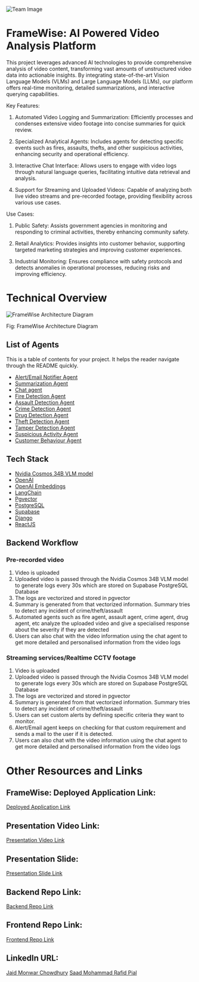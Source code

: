 
![Team Image](https://res.cloudinary.com/dyktljlnj/image/upload/v1737125813/BUET_Multithreading_cover_photo_smqiop.png)

# FrameWise: AI Powered Video Analysis Platform

This project leverages advanced AI technologies to provide comprehensive analysis of video content, transforming vast amounts of unstructured video data into actionable insights. By integrating state-of-the-art Vision Language Models (VLMs) and Large Language Models (LLMs), our platform offers real-time monitoring, detailed summarizations, and interactive querying capabilities.

Key Features:

1. Automated Video Logging and Summarization: Efficiently processes and condenses extensive video footage into concise summaries for quick review.

2. Specialized Analytical Agents: Includes agents for detecting specific events such as fires, assaults, thefts, and other suspicious activities, enhancing security and operational efficiency.

3. Interactive Chat Interface: Allows users to engage with video logs through natural language queries, facilitating intuitive data retrieval and analysis.

4. Support for Streaming and Uploaded Videos: Capable of analyzing both live video streams and pre-recorded footage, providing flexibility across various use cases.

Use Cases:

1. Public Safety: Assists government agencies in monitoring and responding to criminal activities, thereby enhancing community safety.

2. Retail Analytics: Provides insights into customer behavior, supporting targeted marketing strategies and improving customer experiences.

3. Industrial Monitoring: Ensures compliance with safety protocols and detects anomalies in operational processes, reducing risks and improving efficiency.


# Technical Overview

![FrameWise Architecture Diagram](https://res.cloudinary.com/dyktljlnj/image/upload/v1737125702/framewise_architecture_ykujtj.png)

Fig: FrameWise Architecture Diagram

## List of Agents

This is a table of contents for your project. It helps the reader navigate through the README quickly.
- [Alert/Email Notifier Agent](#project-title)
- [Summarization Agent](#project-title)
- [Chat agent](#quick-start-demo)
- [Fire Detection Agent](#table-of-contents)
- [Assault Detection Agent](#installation)
- [Crime Detection Agent](#usage)
- [Drug Detection Agent](#development)
- [Theft Detection Agent](#contribute)
- [Tamper Detection Agent](#license)
- [Suspicious Activity Agent](#license)
- [Customer Behaviour Agent](#license)

## Tech Stack

- [Nvidia Cosmos 34B VLM model](#project-title)
- [OpenAI](#project-title)
- [OpenAI Embeddings](#project-title)
- [LangChain](#project-title)
- [Pgvector](#project-title)
- [PostgreSQL](#project-title)
- [Supabase](#project-title)
- [Django](#project-title)
- [ReactJS](#project-title)


## Backend Workflow

### Pre-recorded video

1. Video is uploaded
2. Uploaded video is passed through the Nvidia Cosmos 34B VLM model to generate logs every 30s which are stored on Supabase PostgreSQL Database
3. The logs are vectorized and stored in pgvector
4. Summary is generated from that vectorized information. Summary tries to detect any incident of crime/theft/assault
5. Automated agents such as fire agent, assault agent, crime agent, drug agent, etc analyze the uploaded video and give a specialised response about the severity if they are detected
6. Users can also chat with the video information using the chat agent to get more detailed and personalised information from the video logs

### Streaming services/Realtime CCTV footage

1. Video is uploaded
2. Uploaded video is passed through the Nvidia Cosmos 34B VLM model to generate logs every 30s which are stored on Supabase PostgreSQL Database
3. The logs are vectorized and stored in pgvector
4. Summary is generated from that vectorized information. Summary tries to detect any incident of crime/theft/assault
5. Users can set custom alerts by defining specific criteria they want to monitor.
6. Alert/Email agent keeps on checking for that custom requirement and sends a mail to the user if it is detected.
7. Users can also chat with the video information using the chat agent to get more detailed and personalised information from the video logs



# Other Resources and Links

## FrameWise: Deployed Application Link:

[Deployed Application Link](https://clownfish-app-2t4g5.ondigitalocean.app/)

## Presentation Video Link:

[Presentation Video Link](https://youtube.com/playlist?list=PLVXDXOQl_dOHGKwoRXaYTDX60iXBT7uow&si=6DdGnSjFR4jhl6c6)

## Presentation Slide:

[Presentation Slide Link](https://www.canva.com/design/DAGcZQZvbpg/F4Vc7P5iTI3l9LH_-X9XMA/edit?utm_content=DAGcZQZvbpg&utm_campaign=designshare&utm_medium=link2&utm_source=sharebutton)

## Backend Repo Link:

[Backend Repo Link](https://github.com/VivasoftHackathon2024/nvidia-video-processing.git)

## Frontend Repo Link:

[Frontend Repo Link](https://github.com/VivasoftHackathon2024/framewise-frontend.git)





## LinkedIn URL:

[Jaid Monwar Chowdhury](https://www.linkedin.com/in/jaid-monwar/)
[Saad Mohammad Rafid Pial](https://www.linkedin.com/in/saadmrp/)






